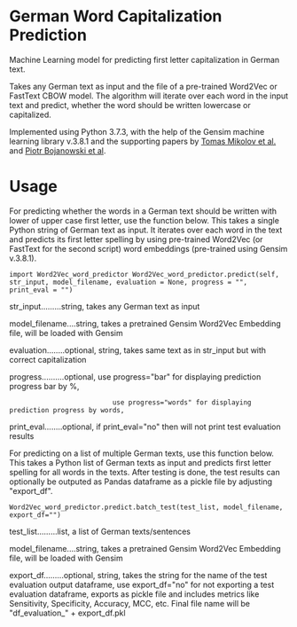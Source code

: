 # German Word Capitalization Prediction
Machine Learning model for predicting first letter capitalization in German text.

Takes any German text as input and the file of a pre-trained Word2Vec or FastText CBOW model. The algorithm will iterate over each word in the input text and predict, whether the word should be written lowercase or capitalized.

Implemented using Python 3.7.3, with the help of the Gensim machine learning library v.3.8.1 and the supporting papers by [Tomas Mikolov et al.](https://arxiv.org/abs/1301.3781) and [Piotr Bojanowski et al](https://arxiv.org/abs/1607.04606).

# Usage

For predicting whether the words in a German text should be written with lower of upper case first letter, use the function below.
This takes a single Python string of German text as input. It iterates over each word in the text and predicts its first letter spelling by using pre-trained Word2Vec (or FastText for the second script) word embeddings (pre-trained using Gensim v.3.8.1).


``
import Word2Vec_word_predictor
Word2Vec_word_predictor.predict(self, str_input, model_filename, evaluation = None, progress = "", print_eval = "")
``

  str_input.........string, takes any German text as input
  
  model_filename....string, takes a pretrained Gensim Word2Vec Embedding file, will be loaded with Gensim 
  
  evaluation........optional, string, takes same text as in str_input but with correct capitalization
  
  progress..........optional, use progress="bar" for displaying prediction progress bar by %,
  
                              use progress="words" for displaying prediction progress by words,
                              
  print_eval........optional, if print_eval="no" then will not print test evaluation results


For predicting on a list of multiple German texts, use this function below.
This takes a Python list of German texts as input and predicts first letter spelling for all words in the texts. After testing is done, the test results can optionally be outputed as Pandas dataframe as a pickle file by adjusting "export_df".


``
Word2Vec_word_predictor.predict.batch_test(test_list, model_filename, export_df="")
``

  test_list.........list, a list of German texts/sentences
  
  model_filename....string, takes a pretrained Gensim Word2Vec Embedding file, will be loaded with Gensim
  
  export_df.........optional, string, takes the string for the name of the test evaluation output dataframe,
                                      use export_df="no" for not exporting a test evaluation dataframe, 
                                      exports as pickle file and includes metrics like Sensitivity, Specificity, 
                                      Accuracy, MCC, etc. Final file name will be "df_evaluation_" + export_df.pkl
